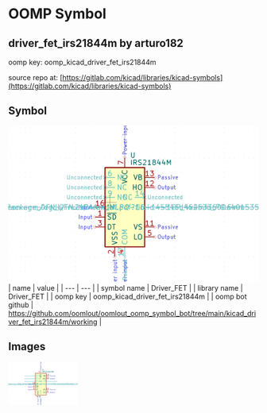 # OOMP Symbol  
## driver_fet_irs21844m  by arturo182  
  
oomp key: oomp_kicad_driver_fet_irs21844m  
  
source repo at: [https://gitlab.com/kicad/libraries/kicad-symbols](https://gitlab.com/kicad/libraries/kicad-symbols)  
## Symbol  
  
[![working.png](working_600.png)](working.png)  
| name | value | 
| --- | --- | 
| symbol name | Driver_FET | 
| library name | Driver_FET | 
| oomp key | oomp_kicad_driver_fet_irs21844m | 
| oomp bot github | https://github.com/oomlout/oomlout_oomp_symbol_bot/tree/main/kicad_driver_fet_irs21844m/working | 
## Images  
  
[![working.png](working_140.png)](working.png)  
